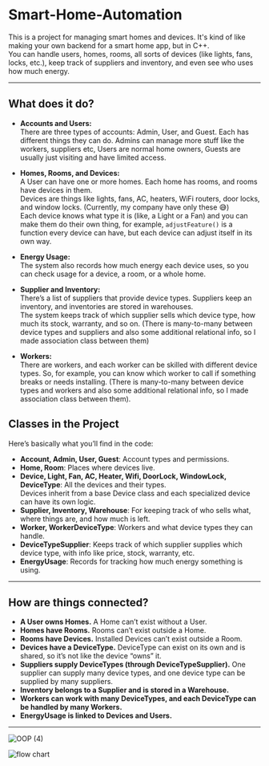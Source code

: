 # Smart-Home-Automation

This is a project for managing smart homes and devices. It's kind of like making your own backend for a smart home app, but in C++.  
You can handle users, homes, rooms, all sorts of devices (like lights, fans, locks, etc.), keep track of suppliers and inventory, and even see who uses how much energy.

---

## What does it do?

- **Accounts and Users:**  
  There are three types of accounts: Admin, User, and Guest. Each has different things they can do. Admins can manage more stuff like the workers, suppliers etc, Users are normal home owners, Guests are usually just visiting and have limited access.

- **Homes, Rooms, and Devices:**  
  A User can have one or more homes. Each home has rooms, and rooms have devices in them.  
  Devices are things like lights, fans, AC, heaters, WiFi routers, door locks, and window locks. (Currently, my company have only these :sweat_smile:)  
  Each device knows what type it is (like, a Light or a Fan) and you can make them do their own thing, for example, `adjustFeature()` is a function every device can have, but each device can adjust itself in its own way.
  
- **Energy Usage:**  
  The system also records how much energy each device uses, so you can check usage for a device, a room, or a whole home.

- **Supplier and Inventory:**  
  There’s a list of suppliers that provide device types. Suppliers keep an inventory, and inventories are stored in warehouses.  
  The system keeps track of which supplier sells which device type, how much its stock, warranty, and so on. (There is many-to-many between device types and suppliers and also some additional relational info, so I made association class between them)

- **Workers:**  
  There are workers, and each worker can be skilled with different device types. So, for example, you can know which worker to call if something breaks or needs installing. (There is many-to-many between device types and workers and also some additional relational info, so I made association class between them).

## Classes in the Project

Here’s basically what you’ll find in the code:

- **Account, Admin, User, Guest**: Account types and permissions.
- **Home, Room**: Places where devices live.
- **Device, Light, Fan, AC, Heater, Wifi, DoorLock, WindowLock, DeviceType**: All the devices and their types.  
  Devices inherit from a base Device class and each specialized device can have its own logic.
- **Supplier, Inventory, Warehouse**: For keeping track of who sells what, where things are, and how much is left.
- **Worker, WorkerDeviceType**: Workers and what device types they can handle.
- **DeviceTypeSupplier**: Keeps track of which supplier supplies which device type, with info like price, stock, warranty, etc.
- **EnergyUsage**: Records for tracking how much energy something is using.

---

## How are things connected?

- **A User owns Homes.** A Home can’t exist without a User.
- **Homes have Rooms.** Rooms can’t exist outside a Home.
- **Rooms have Devices.** Installed Devices can’t exist outside a Room.
- **Devices have a DeviceType.** DeviceType can exist on its own and is shared, so it’s not like the device “owns” it.
- **Suppliers supply DeviceTypes (through DeviceTypeSupplier).** One supplier can supply many device types, and one device type can be supplied by many suppliers.
- **Inventory belongs to a Supplier and is stored in a Warehouse.**
- **Workers can work with many DeviceTypes, and each DeviceType can be handled by many Workers.**
- **EnergyUsage is linked to Devices and Users.**

---
![OOP (4)](https://github.com/user-attachments/assets/2cd81cb0-bebb-4da0-b9b6-335efb2f49e6)


![flow chart](https://github.com/user-attachments/assets/dce77cde-bd21-4552-9a3b-60eb8c70b2e9)


